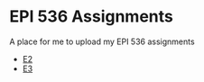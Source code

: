 # EPI 536 Assignments
A place for me to upload my EPI 536 assignments

 * [E2](https://matthew-hoctor.github.io/EPI536-Assignments/E2.html)
 * [E3](https://matthew-hoctor.github.io/EPI536-Assignments/E3.html)
